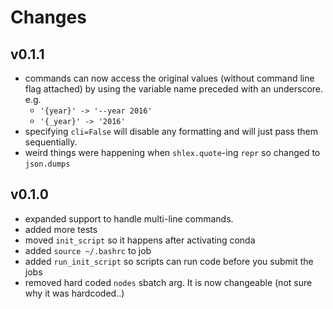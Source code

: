 # Changes

## v0.1.1
 - commands can now access the original values (without command line flag attached) by using the variable name preceded with an underscore. e.g.
    - `'{year}' -> '--year 2016'`
    - `'{_year}' -> '2016'`
 - specifying `cli=False` will disable any formatting and will just pass them sequentially.
 - weird things were happening when `shlex.quote`-ing `repr` so changed to `json.dumps`

## v0.1.0
 - expanded support to handle multi-line commands.
 - added more tests
 - moved `init_script` so it happens after activating conda
 - added `source ~/.bashrc` to job
 - added `run_init_script` so scripts can run code before you submit the jobs
 - removed hard coded `nodes` sbatch arg. It is now changeable (not sure why it was hardcoded..)

